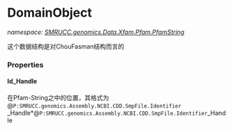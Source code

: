 ﻿# DomainObject
_namespace: [SMRUCC.genomics.Data.Xfam.Pfam.PfamString](./index.md)_

这个数据结构是对ChouFasman结构而言的




### Properties

#### Id_Handle
在Pfam-String之中的位置，其格式为@``P:SMRUCC.genomics.Assembly.NCBI.CDD.SmpFile.Identifier``
 _Handle*@``P:SMRUCC.genomics.Assembly.NCBI.CDD.SmpFile.Identifier``_Handle
